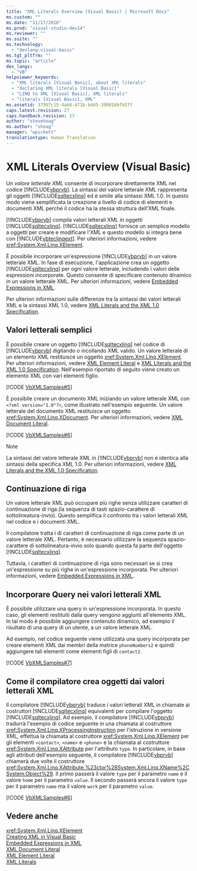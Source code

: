 ```yaml
---
title: "XML Literals Overview (Visual Basic) | Microsoft Docs"
ms.custom: ""
ms.date: "11/17/2016"
ms.prod: "visual-studio-dev14"
ms.reviewer: ""
ms.suite: ""
ms.technology: 
  - "devlang-visual-basic"
ms.tgt_pltfrm: ""
ms.topic: "article"
dev_langs: 
  - "VB"
helpviewer_keywords: 
  - "XML literals [Visual Basic], about XML literals"
  - "declaring XML literals [Visual Basic]"
  - "LINQ to XML [Visual Basic], XML literals"
  - "literals [Visual Basic], XML"
ms.assetid: 37987c15-4ab8-471b-bd45-399816bfb57f
caps.latest.revision: 27
caps.handback.revision: 27
author: "stevehoag"
ms.author: "shoag"
manager: "wpickett"
translationtype: Human Translation
---
```

# XML Literals Overview (Visual Basic)
Un *valore letterale XML* consente di incorporare direttamente XML nel codice [!INCLUDE[vbprvb](../../../../csharp/programming-guide/concepts/linq/includes/vbprvb_md.md)]. La sintassi del valore letterale XML rappresenta gli oggetti [!INCLUDE[sqltecxlinq](../../../../csharp/programming-guide/concepts/linq/includes/sqltecxlinq_md.md)] ed è simile alla sintassi XML 1.0. In questo modo viene semplificata la creazione a livello di codice di elementi e documenti XML perché il codice ha la stessa struttura dell'XML finale.  
  
 [!INCLUDE[vbprvb](../../../../csharp/programming-guide/concepts/linq/includes/vbprvb_md.md)] compila valori letterali XML in oggetti [!INCLUDE[sqltecxlinq](../../../../csharp/programming-guide/concepts/linq/includes/sqltecxlinq_md.md)].  [!INCLUDE[sqltecxlinq](../../../../csharp/programming-guide/concepts/linq/includes/sqltecxlinq_md.md)] fornisce un semplice modello a oggetti per creare e modificare l'XML e questo modello si integra bene con [!INCLUDE[vbteclinqext](../../../../csharp/getting-started/includes/vbteclinqext_md.md)].  Per ulteriori informazioni, vedere <xref:System.Xml.Linq.XElement>.  
  
 È possibile incorporare un'espressione [!INCLUDE[vbprvb](../../../../csharp/programming-guide/concepts/linq/includes/vbprvb_md.md)] in un valore letterale XML.  In fase di esecuzione, l'applicazione crea un oggetto [!INCLUDE[sqltecxlinq](../../../../csharp/programming-guide/concepts/linq/includes/sqltecxlinq_md.md)] per ogni valore letterale, includendo i valori delle espressioni incorporate.  Questo consente di specificare contenuto dinamico in un valore letterale XML.  Per ulteriori informazioni, vedere [Embedded Expressions in XML](../../../../visual-basic/programming-guide/language-features/xml/embedded-expressions-in-xml.md).  
  
 Per ulteriori informazioni sulle differenze tra la sintassi dei valori letterali XML e la sintassi XML 1.0, vedere [XML Literals and the XML 1.0 Specification](../../../../visual-basic/programming-guide/language-features/xml/xml-literals-and-the-xml-1-0-specification.md).  
  
## Valori letterali semplici  
 È possibile creare un oggetto [!INCLUDE[sqltecxlinq](../../../../csharp/programming-guide/concepts/linq/includes/sqltecxlinq_md.md)] nel codice di [!INCLUDE[vbprvb](../../../../csharp/programming-guide/concepts/linq/includes/vbprvb_md.md)] digitando o incollando XML valido.  Un valore letterale di un elemento XML restituisce un oggetto <xref:System.Xml.Linq.XElement>.  Per ulteriori informazioni, vedere [XML Element Literal](../../../../visual-basic/language-reference/xml-literals/xml-element-literal.md) e [XML Literals and the XML 1.0 Specification](../../../../visual-basic/programming-guide/language-features/xml/xml-literals-and-the-xml-1-0-specification.md).  Nell'esempio riportato di seguito viene creato un elemento XML con vari elementi figlio.  
  
 [!CODE [VbXMLSamples#5](../CodeSnippet/VS_Snippets_VBCSharp/VbXMLSamples#5)]  
  
 È possibile creare un documento XML iniziando un valore letterale XML con `<?xml version="1.0"?>`, come illustrato nell'esempio seguente.  Un valore letterale del documento XML restituisce un oggetto <xref:System.Xml.Linq.XDocument>.  Per ulteriori informazioni, vedere [XML Document Literal](../../../../visual-basic/language-reference/xml-literals/xml-document-literal.md).  
  
 [!CODE [VbXMLSamples#6](../CodeSnippet/VS_Snippets_VBCSharp/VbXMLSamples#6)]  
  
> [!NOTE]
>  La sintassi del valore letterale XML in [!INCLUDE[vbprvb](../../../../csharp/programming-guide/concepts/linq/includes/vbprvb_md.md)] non è identica alla sintassi della specifica XML 1.0.  Per ulteriori informazioni, vedere [XML Literals and the XML 1.0 Specification](../../../../visual-basic/programming-guide/language-features/xml/xml-literals-and-the-xml-1-0-specification.md).  
  
## Continuazione di riga  
 Un valore letterale XML può occupare più righe senza utilizzare caratteri di continuazione di riga.\(la sequenza di tasti spazio\-carattere di sottolineatura\-invio\).  Questo semplifica il confronto tra i valori letterali XML nel codice e i documenti XML.  
  
 Il compilatore tratta i di caratteri di continuazione di riga come parte di un valore letterale XML.  Pertanto, è necessario utilizzare la sequenza spazio\-carattere di sottolineatura\-invio solo quando questa fa parte dell'oggetto [!INCLUDE[sqltecxlinq](../../../../csharp/programming-guide/concepts/linq/includes/sqltecxlinq_md.md)].  
  
 Tuttavia, i caratteri di continuazione di riga sono necessari se si crea un'espressione su più righe in un'espressione incorporata.  Per ulteriori informazioni, vedere [Embedded Expressions in XML](../../../../visual-basic/programming-guide/language-features/xml/embedded-expressions-in-xml.md).  
  
## Incorporare Query nei valori letterali XML  
 È possibile utilizzare una query in un'espressione incorporata.  In questo caso, gli elementi restituiti dalla query vengono aggiunti all'elemento XML.  In tal modo è possibile aggiungere contenuto dinamico, ad esempio il risultato di una query di un utente, a un valore letterale XML.  
  
 Ad esempio, nel codice seguente viene utilizzata una query incorporata per creare elementi XML dai membri della matrice `phoneNumbers2` e quindi aggiungere tali elementi come elementi figli di `contact2`.  
  
 [!CODE [VbXMLSamples#7](../CodeSnippet/VS_Snippets_VBCSharp/VbXMLSamples#7)]  
  
## Come il compilatore crea oggetti dai valori letterali XML  
 Il compilatore [!INCLUDE[vbprvb](../../../../csharp/programming-guide/concepts/linq/includes/vbprvb_md.md)] traduce i valori letterali XML in chiamate ai costruttori [!INCLUDE[sqltecxlinq](../../../../csharp/programming-guide/concepts/linq/includes/sqltecxlinq_md.md)] equivalenti per compilare l'oggetto [!INCLUDE[sqltecxlinq](../../../../csharp/programming-guide/concepts/linq/includes/sqltecxlinq_md.md)].  Ad esempio, il compilatore [!INCLUDE[vbprvb](../../../../csharp/programming-guide/concepts/linq/includes/vbprvb_md.md)] tradurrà l'esempio di codice seguente in una chiamata al costruttore <xref:System.Xml.Linq.XProcessingInstruction> per l'istruzione in versione XML, effettua la chiamata al costruttore <xref:System.Xml.Linq.XElement> per gli elementi `<contact>`, `<name>` e `<phone>` e la chiamata al costruttore <xref:System.Xml.Linq.XAttribute> per l'attributo `type`.  In particolare, in base agli attributi dell'esempio seguente, il compilatore [!INCLUDE[vbprvb](../../../../csharp/programming-guide/concepts/linq/includes/vbprvb_md.md)] chiamerà due volte il costruttore <xref:System.Xml.Linq.XAttribute.%23ctor%28System.Xml.Linq.XName%2CSystem.Object%29>.  Il primo passerà il valore `type` per il parametro `name` e il valore `home` per il parametro `value`.  Il secondo passerà ancora il valore `type` per il parametro `name` ma il valore `work` per il parametro `value`.  
  
 [!CODE [VbXMLSamples#6](../CodeSnippet/VS_Snippets_VBCSharp/VbXMLSamples#6)]  
  
## Vedere anche  
 <xref:System.Xml.Linq.XElement>   
 [Creating XML in Visual Basic](../../../../visual-basic/programming-guide/language-features/xml/creating-xml.md)   
 [Embedded Expressions in XML](../../../../visual-basic/programming-guide/language-features/xml/embedded-expressions-in-xml.md)   
 [XML Document Literal](../../../../visual-basic/language-reference/xml-literals/xml-document-literal.md)   
 [XML Element Literal](../../../../visual-basic/language-reference/xml-literals/xml-element-literal.md)   
 [XML Literals](../../../../visual-basic/language-reference/xml-literals/index.md)